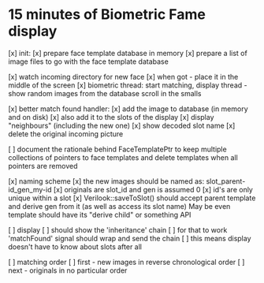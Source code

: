 # 15 minutes of Biometric Fame display

[x] init:
    [x] prepare face template database in memory
    [x] prepare a list of image files to go with the face template database

[x] watch incoming directory for new face
[x] when got - place it in the middle of the screen
[x] biometric thread: start matching, display thread - show random images from the database scroll in the smalls

[x] better match found handler:
    [x] add the image to database (in memory and on disk)
    [x] also add it to the slots of the display
    [x] display "neighbours" (including the new one)
    [x] show decoded slot name
    [x] delete the original incoming picture

[ ] document the rationale behind FaceTemplatePtr
    to keep multiple collections of pointers to face templates and delete templates when all pointers are removed

[x] naming scheme
    [x] the new images should be named as:
        slot_parent-id_gen_my-id
    [x] originals are slot_id and gen is assumed 0
    [x] id's are only unique within a slot
    [x] Verilook::saveToSlot() should accept parent template and derive gen from it (as well as access its slot name)
        May be even template should have its "derive child" or something API

[ ] display
    [ ] should show the 'inheritance' chain
    [ ] for that to work 'matchFound' signal should wrap and send the chain
    [ ] this means display doesn't have to know about slots after all

[ ] matching order
    [ ] first - new images in reverse chronological order
    [ ] next - originals in no particular order

